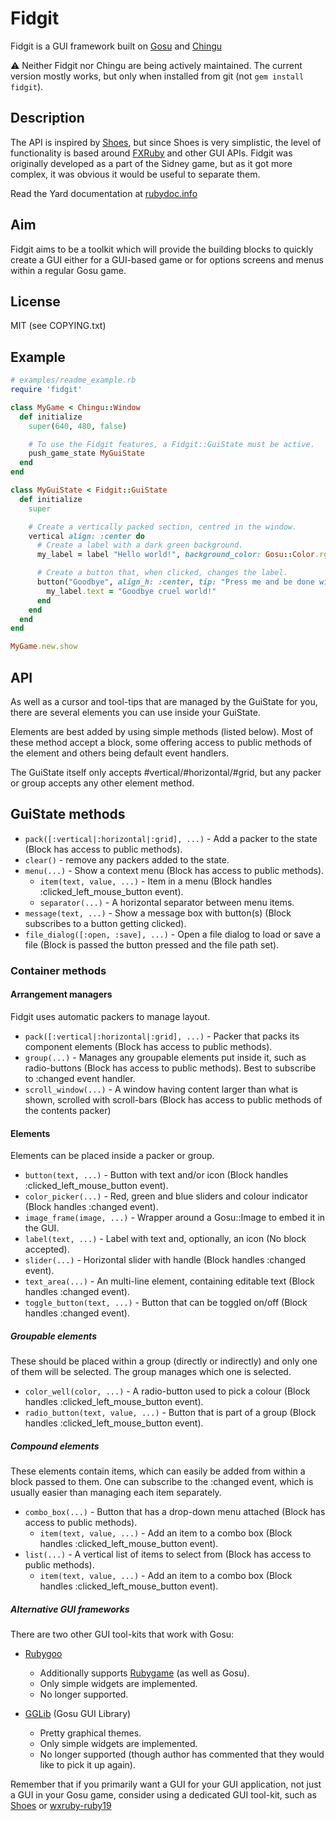 Fidgit
======

Fidgit is a GUI framework built on [Gosu](https://libgosu.org/) and [Chingu](https://ippa.se/chingu)

⚠️ Neither Fidgit nor Chingu are being actively maintained. The current version mostly works, but only when installed from git (not `gem install fidgit`).


Description
-----------

The API is inspired by [Shoes](https://shoesrb.com/), but since Shoes is very simplistic, the level of functionality is
based around [FXRuby](https://www.fxruby.org/) and other GUI APIs.
Fidgit was originally developed as a part of the Sidney game, but as it got more complex, it was obvious it would be
useful to separate them.

Read the Yard documentation at [rubydoc.info](https://rubydoc.info/github/gosu/fidgit/master)


Aim
---

Fidgit aims to be a toolkit which will provide the building blocks to quickly create a GUI either for a GUI-based game
or for options screens and menus within a regular Gosu game.


License
-------

MIT (see COPYING.txt)


Example
-------

```ruby
# examples/readme_example.rb
require 'fidgit'

class MyGame < Chingu::Window
  def initialize
    super(640, 480, false)

    # To use the Fidgit features, a Fidgit::GuiState must be active.
    push_game_state MyGuiState
  end
end

class MyGuiState < Fidgit::GuiState
  def initialize
    super

    # Create a vertically packed section, centred in the window.
    vertical align: :center do
      # Create a label with a dark green background.
      my_label = label "Hello world!", background_color: Gosu::Color.rgb(0, 100, 0)

      # Create a button that, when clicked, changes the label.
      button("Goodbye", align_h: :center, tip: "Press me and be done with it!") do
        my_label.text = "Goodbye cruel world!"
      end
    end
  end
end

MyGame.new.show
```


API
---

As well as a cursor and tool-tips that are managed by the GuiState for you, there are several elements you can use inside your GuiState.

Elements are best added by using simple methods (listed below). Most of these method accept a block, some offering access to public methods of the element and others being default event handlers.

The GuiState itself only accepts #vertical/#horizontal/#grid, but any packer or group accepts any other element method.


GuiState methods
----------------

* `pack([:vertical|:horizontal|:grid], ...)` - Add a packer to the state (Block has access to public methods).
* `clear()` - remove any packers added to the state.
* `menu(...)` - Show a context menu (Block has access to public methods).
  * `item(text, value, ...)` - Item in a menu (Block handles :clicked_left_mouse_button event).
  * `separator(...)` - A horizontal separator between menu items.
* `message(text, ...)` - Show a message box with button(s) (Block subscribes to a button getting clicked).
* `file_dialog([:open, :save], ...)` - Open a file dialog to load or save a file (Block is passed the button pressed and the file path set).

### Container methods

#### Arrangement managers

Fidgit uses automatic packers to manage layout.

* `pack([:vertical|:horizontal|:grid], ...)` - Packer that packs its component elements (Block has access to public methods).
* `group(...)` - Manages any groupable elements put inside it, such as radio-buttons (Block has access to public methods). Best to subscribe to :changed event handler.
* `scroll_window(...)` - A window having content larger than what is shown, scrolled with scroll-bars (Block has access to public methods of the contents packer)

#### Elements

Elements can be placed inside a packer or group.

* `button(text, ...)` - Button with text and/or icon (Block handles :clicked_left_mouse_button event).
* `color_picker(...)` - Red, green and blue sliders and colour indicator (Block handles :changed event).
* `image_frame(image, ...)` - Wrapper around a Gosu::Image to embed it in the GUI.
* `label(text, ...)` - Label with text and, optionally, an icon (No block accepted).
* `slider(...)` - Horizontal slider with handle (Block handles :changed event).
* `text_area(...)` - An multi-line element, containing editable text (Block handles :changed event).
* `toggle_button(text, ...)` - Button that can be toggled on/off (Block handles :changed event).

##### Groupable elements

These should be placed within a group (directly or indirectly) and only one of them will be selected. The group manages which one is selected.

* `color_well(color, ...)` - A radio-button used to pick a colour (Block handles :clicked_left_mouse_button event).
* `radio_button(text, value, ...)` - Button that is part of a group (Block handles :clicked_left_mouse_button event).

##### Compound elements

These elements contain items, which can easily be added from within a block passed to them. One can subscribe to the :changed event, which is usually easier than managing each item separately.

* `combo_box(...)` - Button that has a drop-down menu attached (Block has access to public methods).
  * `item(text, value, ...)` - Add an item to a combo box (Block handles :clicked_left_mouse_button event).
* `list(...)` - A vertical list of items to select from (Block has access to public methods).
  * `item(text, value, ...)` - Add an item to a combo box (Block handles :clicked_left_mouse_button event).


##### Alternative GUI frameworks

There are two other GUI tool-kits that work with Gosu:

* [Rubygoo](http://code.google.com/p/rubygoo/)
  * Additionally supports [Rubygame](http://rubygame.org/) (as well as Gosu).
  * Only simple widgets are implemented.
  * No longer supported.

* [GGLib](http://code.google.com/p/gglib/) (Gosu GUI Library)
  * Pretty graphical themes.
  * Only simple widgets are implemented.
  * No longer supported (though author has commented that they would like to pick it up again).

Remember that if you primarily want a GUI for your GUI application, not just a GUI in your Gosu game, consider using a dedicated GUI tool-kit, such as [Shoes](http://shoesrb.com/) or [wxruby-ruby19](http://wxruby.rubyforge.org/)
